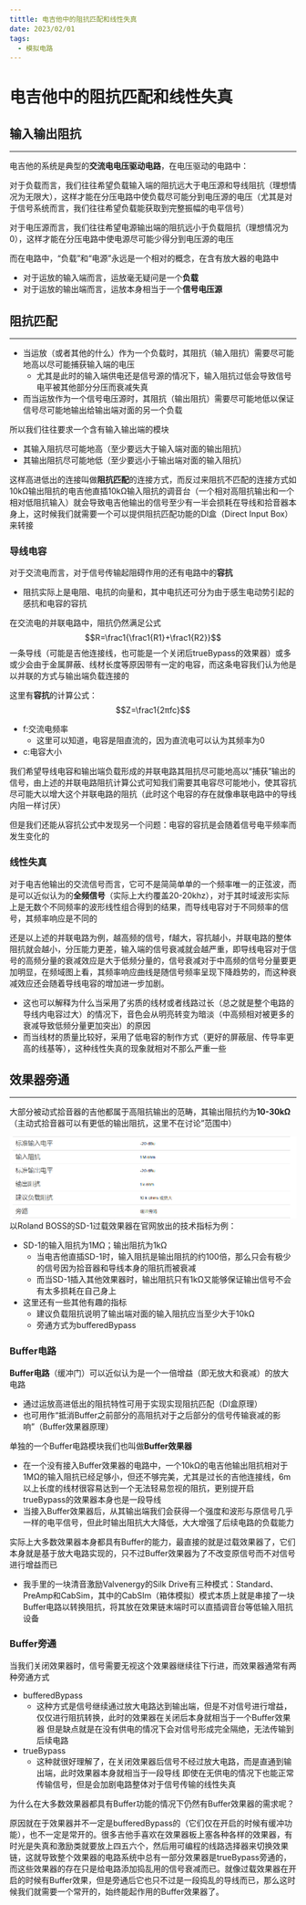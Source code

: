 ```yaml
---
tittle: 电吉他中的阻抗匹配和线性失真
date: 2023/02/01
tags: 
  - 模拟电路
---
```

# 电吉他中的阻抗匹配和线性失真
## 输入输出阻抗
---
电吉他的系统是典型的**交流电电压驱动电路**，在电压驱动的电路中：

对于负载而言，我们往往希望负载输入端的阻抗远大于电压源和导线阻抗（理想情况为无限大），这样才能在分压电路中使负载尽可能分到电压源的电压（尤其是对于信号系统而言，我们往往希望负载能获取到完整振幅的电平信号）

对于电压源而言，我们往往希望电源输出端的阻抗远小于负载阻抗（理想情况为0），这样才能在分压电路中使电源尽可能少得分到电压源的电压

而在电路中，“负载”和“电源”永远是一个相对的概念，在含有放大器的电路中
- 对于运放的输入端而言，运放毫无疑问是一个**负载**
- 对于运放的输出端而言，运放本身相当于一个**信号电压源**

## 阻抗匹配
---
- 当运放（或者其他的什么）作为一个负载时，其阻抗（输入阻抗）需要尽可能地高以尽可能捕获输入端的电压
    - 尤其是此时的输入端供电还是信号源的情况下，输入阻抗过低会导致信号电平被其他部分分压而衰减失真
- 而当运放作为一个信号电压源时，其阻抗（输出阻抗）需要尽可能地低以保证信号尽可能地输出给输出端对面的另一个负载

所以我们往往要求一个含有输入输出端的模块
- 其输入阻抗尽可能地高（至少要远大于输入端对面的输出阻抗）
- 其输出阻抗尽可能地低（至少要远小于输出端对面的输入阻抗）

这样高进低出的连接叫做**阻抗匹配**的连接方式，而反过来阻抗不匹配的连接方式如10kΩ输出阻抗的电吉他直插10kΩ输入阻抗的调音台（一个相对高阻抗输出和一个相对低阻抗输入）就会导致电吉他输出的信号至少有一半会损耗在导线和拾音器本身上，这时候我们就需要一个可以提供阻抗匹配功能的DI盒（Direct Input Box）来转接

### 导线电容
对于交流电而言，对于信号传输起阻碍作用的还有电路中的**容抗**
- 阻抗实际上是电阻、电抗的向量和，其中电抗还可分为由于感生电动势引起的感抗和电容的容抗

在交流电的并联电路中，阻抗仍然满足公式
$$R=\frac1{\frac1{R1}+\frac1{R2}}$$
一条导线（可能是吉他连接线，也可能是一个关闭后trueBypass的效果器）或多或少会由于金属屏蔽、线材长度等原因带有一定的电容，而这条电容我们认为他是以并联的方式与输出端负载连接的

这里有**容抗**的计算公式：
$$Z=\frac1{2πfc}$$
- f:交流电频率
    - 这里可以知道，电容是阻直流的，因为直流电可以认为其频率为0
- c:电容大小

我们希望导线电容和输出端负载形成的并联电路其阻抗尽可能地高以“捕获”输出的信号，由上述的并联电路阻抗计算公式可知我们需要其电容尽可能地小，使其容抗尽可能大以增大这个并联电路的阻抗（此时这个电容的存在就像串联电路中的导线内阻一样讨厌）

但是我们还能从容抗公式中发现另一个问题：电容的容抗是会随着信号电平频率而发生变化的

### 线性失真
对于电吉他输出的交流信号而言，它可不是简简单单的一个频率唯一的正弦波，而是可以近似认为的**全频信号**（实际上大约覆盖20-20khz），对于其时域波形实际上是无数个不同频率的波形线性组合得到的结果，而导线电容对于不同频率的信号，其频率响应是不同的

还是以上述的并联电路为例，越高频的信号，f越大，容抗越小，并联电路的整体阻抗就会越小，分压能力更差，输入端的信号衰减就会越严重，即导线电容对于信号的高频分量的衰减效应是大于低频分量的，信号衰减对于中高频的信号分量要更加明显，在频域图上看，其频率响应曲线是随信号频率呈现下降趋势的，而这种衰减效应还会随着导线电容的增加进一步加剧。
- 这也可以解释为什么当采用了劣质的线材或者线路过长（总之就是整个电路的导线内电容过大）的情况下，音色会从明亮转变为暗淡（中高频相对被更多的衰减导致低频分量更加突出）的原因
- 而当线材的质量比较好，采用了低电容的制作方式（更好的屏蔽层、传导率更高的线基等），这种线性失真的现象就相对不那么严重一些

## 效果器旁通
---
大部分被动式拾音器的吉他都属于高阻抗输出的范畴，其输出阻抗约为**10-30kΩ**（主动式拾音器可以有更低的输出阻抗，这里不在讨论”范围中）

![](20230202023944.png )
以Roland BOSS的SD-1过载效果器在官网放出的技术指标为例：
- SD-1的输入阻抗为1MΩ；输出阻抗为1kΩ
    - 当电吉他直插SD-1时，输入阻抗是输出阻抗的约100倍，那么只会有极少的信号因为拾音器和导线本身的阻抗而被衰减
    - 而当SD-1插入其他效果器时，输出阻抗只有1kΩ又能够保证输出信号不会有太多损耗在自己身上
- 这里还有一些其他有趣的指标
    - 建议负载阻抗说明了输出端对面的输入阻抗应当至少大于10kΩ
    - 旁通方式为bufferedBypass

### Buffer电路

**Buffer电路**（缓冲门）可以近似认为是一个一倍增益（即无放大和衰减）的放大电路
- 通过运放高进低出的阻抗特性可用于实现实现阻抗匹配（DI盒原理）
- 也可用作“抵消Buffer之前部分的高阻抗对于之后部分的信号传输衰减的影响”（Buffer效果器原理）

单独的一个Buffer电路模块我们也叫做**Buffer效果器**
- 在一个没有接入Buffer效果器的电路中，一个10kΩ的电吉他输出阻抗相对于1MΩ的输入阻抗已经足够小，但还不够完美，尤其是过长的吉他连接线，6m以上长度的线材很容易达到一个无法轻易忽视的阻抗，更别提开启trueBypass的效果器本身也是一段导线
- 当接入Buffer效果器后，从其输出端我们会获得一个强度和波形与原信号几乎一样的电平信号，但此时输出阻抗大大降低，大大增强了后续电路的负载能力

实际上大多数效果器本身都具有Buffer的能力，最直接的就是过载效果器了，它们本身就是基于放大电路实现的，只不过Buffer效果器为了不改变原信号而不对信号进行增益而已
- 我手里的一块清音激励Valvenergy的Silk Drive有三种模式：Standard、PreAmp和CabSim，其中的CabSIm（箱体模拟）模式本质上就是串接了一块Buffer电路以转换阻抗，将其放在效果链末端时可以直插调音台等低输入阻抗设备

### Buffer旁通
当我们关闭效果器时，信号需要无视这个效果器继续往下行进，而效果器通常有两种旁通方式
- bufferedBypass
    - 这种方式是信号继续通过放大电路达到输出端，但是不对信号进行增益，仅仅进行阻抗转换，此时的效果器在关闭后本身就相当于一个Buffer效果器
但是缺点就是在没有供电的情况下会对信号形成完全隔绝，无法传输到后续电路
- trueBypass
    - 这种就很好理解了，在关闭效果器后信号不经过放大电路，而是直通到输出端，此时效果器本身就相当于一段导线
即使在无供电的情况下也能正常传输信号，但是会加剧电路整体对于信号传输的线性失真

为什么在大多数效果器都具有Buffer功能的情况下仍然有Buffer效果器的需求呢？

原因就在于效果器并不一定是bufferedBypass的（它们仅在开启的时候有缓冲功能），也不一定是常开的。很多吉他手喜欢在效果器板上塞各种各样的效果器，有时光是失真和激励类就要放上四五六个，然后用可编程的线路选择器来切换效果链，这就导致整个效果器的电路系统中总有一部分效果器是trueBypass旁通的，而这些效果器的存在只是给电路添加捣乱用的信号衰减而已。就像过载效果器在开启的时候有Buffer效果，但是旁通后它也只不过是一段捣乱的导线而已，那么这时候我们就需要一个常开的，始终能起作用的Buffer效果器了。